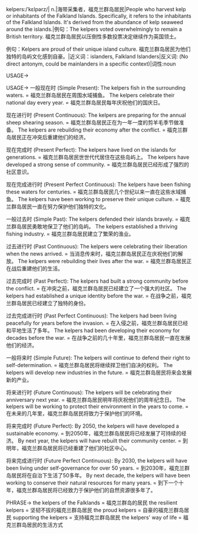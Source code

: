 kelpers:/ˈkɛlpərz/| n.|海带采集者，福克兰群岛居民|People who harvest kelp or inhabitants of the Falkland Islands.  Specifically, it refers to the inhabitants of the Falkland Islands. It's derived from the abundance of kelp seaweed around the islands.|例句：The kelpers voted overwhelmingly to remain a British territory. 福克兰群岛居民以压倒性多数投票决定继续作为英国领土。

例句：Kelpers are proud of their unique island culture.  福克兰群岛居民为他们独特的岛屿文化感到自豪。|近义词：islanders, Falkland Islanders|反义词: (No direct antonym, could be mainlanders in a specific context)|词性:noun


USAGE->

USAGE->
一般现在时 (Simple Present):
The kelpers fish in the surrounding waters. = 福克兰群岛居民在周围水域捕鱼。
The kelpers celebrate their national day every year. = 福克兰群岛居民每年庆祝他们的国庆日。

现在进行时 (Present Continuous):
The kelpers are preparing for the annual sheep shearing season. = 福克兰群岛居民正在为一年一度的剪羊毛季节做准备。
The kelpers are rebuilding their economy after the conflict. = 福克兰群岛居民正在冲突后重建他们的经济。


现在完成时 (Present Perfect):
The kelpers have lived on the islands for generations. = 福克兰群岛居民世世代代居住在这些岛屿上。
The kelpers have developed a strong sense of community. = 福克兰群岛居民已经形成了强烈的社区意识。


现在完成进行时 (Present Perfect Continuous):
The kelpers have been fishing these waters for centuries. = 福克兰群岛居民几个世纪以来一直在这些水域捕鱼。
The kelpers have been working to preserve their unique culture. = 福克兰群岛居民一直在努力保护他们独特的文化。


一般过去时 (Simple Past):
The kelpers defended their islands bravely. = 福克兰群岛居民勇敢地保卫了他们的岛屿。
The kelpers established a thriving fishing industry. = 福克兰群岛居民建立了繁荣的渔业。


过去进行时 (Past Continuous):
The kelpers were celebrating their liberation when the news arrived. = 当消息传来时，福克兰群岛居民正在庆祝他们的解放。
The kelpers were rebuilding their lives after the war. = 福克兰群岛居民正在战后重建他们的生活。


过去完成时 (Past Perfect):
The kelpers had built a strong community before the conflict. = 在冲突之前，福克兰群岛居民已经建立了一个强大的社区。
The kelpers had established a unique identity before the war. = 在战争之前，福克兰群岛居民已经建立了独特的身份。


过去完成进行时 (Past Perfect Continuous):
The kelpers had been living peacefully for years before the invasion. = 在入侵之前，福克兰群岛居民已经和平地生活了多年。
The kelpers had been developing their economy for decades before the war. = 在战争之前的几十年里，福克兰群岛居民一直在发展他们的经济。


一般将来时 (Simple Future):
The kelpers will continue to defend their right to self-determination. = 福克兰群岛居民将继续捍卫他们自决的权利。
The kelpers will develop new industries in the future. = 福克兰群岛居民将来会发展新的产业。


将来进行时 (Future Continuous):
The kelpers will be celebrating their anniversary next year. = 福克兰群岛居民明年将庆祝他们的周年纪念日。
The kelpers will be working to protect their environment in the years to come. = 在未来的几年里，福克兰群岛居民将致力于保护他们的环境。


将来完成时 (Future Perfect):
By 2050, the kelpers will have developed a sustainable economy. = 到2050年，福克兰群岛居民将已经发展了可持续的经济。
By next year, the kelpers will have rebuilt their community center. = 到明年，福克兰群岛居民将已经重建了他们的社区中心。


将来完成进行时 (Future Perfect Continuous):
By 2030, the kelpers will have been living under self-governance for over 50 years. = 到2030年，福克兰群岛居民将在自治下生活了50多年。
By next decade, the kelpers will have been working to conserve their natural resources for many years. = 到下一个十年，福克兰群岛居民将已经致力于保护他们的自然资源很多年了。


PHRASE->
the kelpers of the Falklands = 福克兰群岛的居民
the resilient kelpers = 坚韧不拔的福克兰群岛居民
the proud kelpers = 自豪的福克兰群岛居民
supporting the kelpers = 支持福克兰群岛居民
the kelpers' way of life = 福克兰群岛居民的生活方式
